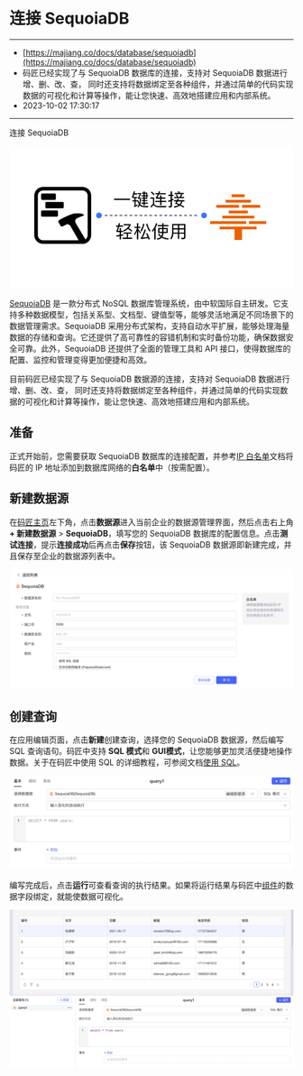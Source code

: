 # 连接 SequoiaDB

---

* [https://majiang.co/docs/database/sequoiadb](https://majiang.co/docs/database/sequoiadb)
* 码匠已经实现了与 SequoiaDB 数据库的连接，支持对 SequoiaDB 数据进行增、删、改、查， 同时还支持将数据绑定至各种组件，并通过简单的代码实现数据的可视化和计算等操作，能让您快速、高效地搭建应用和内部系统。
* 2023-10-02 17:30:17

---

连接 SequoiaDB

​![](assets/1-20231002173018-7fvkvk5.png)​

[SequoiaDB](https://www.sequoiadb.com/cn/) 是一款分布式 NoSQL 数据库管理系统，由中软国际自主研发。它支持多种数据模型，包括关系型、文档型、键值型等，能够灵活地满足不同场景下的数据管理需求。SequoiaDB 采用分布式架构，支持自动水平扩展，能够处理海量数据的存储和查询。它还提供了高可靠性的容错机制和实时备份功能，确保数据安全可靠。此外，SequoiaDB 还提供了全面的管理工具和 API 接口，使得数据库的配置、监控和管理变得更加便捷和高效。

目前码匠已经实现了与 SequoiaDB 数据源的连接，支持对 SequoiaDB 数据进行增、删、改、查， 同时还支持将数据绑定至各种组件，并通过简单的代码实现数据的可视化和计算等操作，能让您快速、高效地搭建应用和内部系统。

## 准备

正式开始前，您需要获取 SequoiaDB 数据库的连接配置，并参考[IP 白名单](https://majiang.co/docs/ip-allowlist)文档将码匠的 IP 地址添加到数据库网络的**白名单**中（按需配置）。

## 新建数据源

在[码匠主页](https://cloud.majiang.co/apps)左下角，点击**数据源**进入当前企业的数据源管理界面，然后点击右上角 **+ 新建数据源** > ​**SequoiaDB**​，填写您的 SequoiaDB 数据库的配置信息。点击​**测试连接**​，提示**连接成功**后再点击**保存**按钮，该 SequoiaDB 数据源即新建完成，并且保存至企业的数据源列表中。

​![](assets/2-20231002173018-akzeanc.png)​

## 创建查询

在应用编辑页面，点击**新建**创建查询，选择您的 SequoiaDB 数据源，然后编写 SQL 查询语句。码匠中支持 **SQL 模式**和 **GUI模式**​，让您能够更加灵活便捷地操作数据。关于在码匠中使用 SQL 的详细教程，可参阅文档[使用 SQL](https://majiang.co/docs/using-sql)。

​![](assets/3-20231002173018-mpuajv4.png)​

编写完成后，点击**运行**可查看查询的执行结果。如果将运行结果与码匠中[组件](https://majiang.co/docs/component-guides)的数据字段绑定，就能使数据可视化。

​![](assets/4-20231002173018-glsz8wm.png)​
